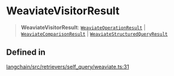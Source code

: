 WeaviateVisitorResult
=====================

> **WeaviateVisitorResult**: [`WeaviateOperationResult`](/docs/api/retrievers_self_query_weaviate/types/WeaviateOperationResult) | [`WeaviateComparisonResult`](/docs/api/retrievers_self_query_weaviate/types/WeaviateComparisonResult) | [`WeaviateStructuredQueryResult`](/docs/api/retrievers_self_query_weaviate/types/WeaviateStructuredQueryResult)

Defined in[](#defined-in "Direct link to Defined in")
------------------------------------------------------

[langchain/src/retrievers/self\_query/weaviate.ts:31](https://github.com/hwchase17/langchainjs/blob/1c1274d/langchain/src/retrievers/self_query/weaviate.ts#L31)